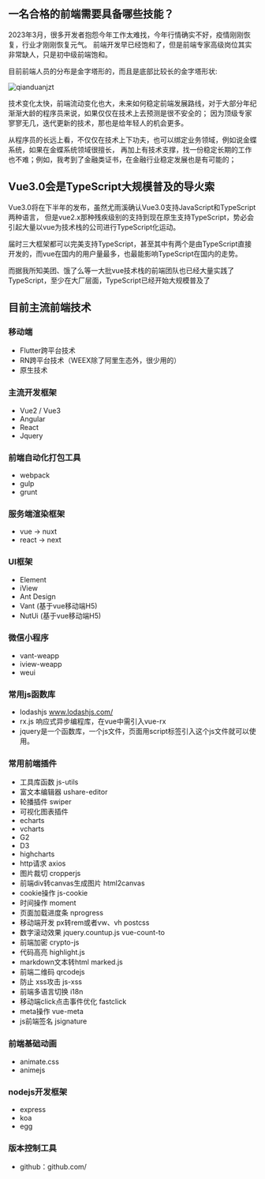 ## 一名合格的前端需要具备哪些技能？
2023年3月，很多开发者抱怨今年工作太难找，今年行情确实不好，疫情刚刚恢复，行业才刚刚恢复元气。
前端开发早已经饱和了，但是前端专家高级岗位其实非常缺人，只是初中级前端饱和。

目前前端人员的分布是金字塔形的，而且是底部比较长的金字塔形状:

![qianduanjzt](@alias/qianduanjzt.png)

技术变化太快，前端流动变化也大，未来如何稳定前端发展路线，对于大部分年纪渐渐大龄的程序员来说，如果仅仅在技术上去预测是很不安全的；
因为顶级专家寥寥无几，迭代更新的技术，那也是给年轻人的机会更多。

从程序员的长远上看，不仅仅在技术上下功夫，也可以绑定业务领域，例如说金蝶系统，如果在金蝶系统领域很擅长，
再加上有技术支撑，找一份稳定长期的工作也不难；例如，我考到了金融类证书，在金融行业稳定发展也是有可能的；

## Vue3.0会是TypeScript大规模普及的导火索
Vue3.0将在下半年的发布，虽然尤雨溪确认Vue3.0支持JavaScript和TypeScript两种语言，
但是vue2.x那种残疾级别的支持到现在原生支持TypeScript，势必会引起大量以vue为技术栈的公司进行TypeScript化运动。

届时三大框架都可以完美支持TypeScript，甚至其中有两个是由TypeScript直接开发的，而vue在国内的用户量最多，也最能影响TypeScript在国内的走势。

而据我所知美团、饿了么等一大批vue技术栈的前端团队也已经大量实践了TypeScript，至少在大厂层面，TypeScript已经开始大规模普及了


## 目前主流前端技术
### 移动端
- Flutter跨平台技术
- RN跨平台技术（WEEX除了阿里生态外，很少用的）
- 原生技术
### 主流开发框架
- Vue2 / Vue3
- Angular
- React
- Jquery
### 前端自动化打包工具
- webpack
- gulp
- grunt
### 服务端渲染框架
- vue -> nuxt
- react -> next
### UI框架
- Element
- iView
- Ant Design
- Vant (基于vue移动端H5)
- NutUi (基于vue移动端H5)
### 微信小程序
- vant-weapp
- iview-weapp
- weui
### 常用js函数库
- lodashjs www.lodashjs.com/
- rx.js 响应式异步编程库，在vue中需引入vue-rx
- jquery是一个函数库，一个js文件，页面用script标签引入这个js文件就可以使用。
### 常用前端插件
- 工具库函数 js-utils
- 富文本编辑器 ushare-editor
- 轮播插件 swiper
- 可视化图表插件
- echarts
- vcharts
- G2
- D3
- highcharts
- http请求 axios
- 图片裁切 cropperjs
- 前端div转canvas生成图片 html2canvas
- cookie操作  js-cookie
- 时间操作 moment
- 页面加载进度条 nprogress
- 移动端开发  px转rem或者vw、vh postcss
- 数字滚动效果  jquery.countup.js  vue-count-to
- 前端加密 crypto-js
- 代码高亮 highlight.js
- markdown文本转html marked.js
- 前端二维码 qrcodejs
- 防止 xss攻击 js-xss
- 前端多语言切换  i18n
- 移动端click点击事件优化 fastclick
- meta操作 vue-meta
- js前端签名  jsignature
### 前端基础动画
- animate.css
- animejs
### nodejs开发框架
- express
- koa
- egg
### 版本控制工具
- github：github.com/

<Valine></Valine>